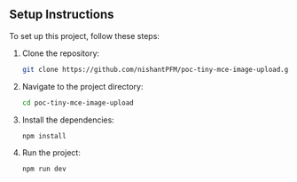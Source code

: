 ## Setup Instructions

To set up this project, follow these steps:

1. Clone the repository:
   ```sh
   git clone https://github.com/nishantPFM/poc-tiny-mce-image-upload.git
   ```

2. Navigate to the project directory:
   ```sh
   cd poc-tiny-mce-image-upload
   ```

3. Install the dependencies:
   ```sh
   npm install
   ```

4. Run the project:
   ```sh
   npm run dev
   ```
